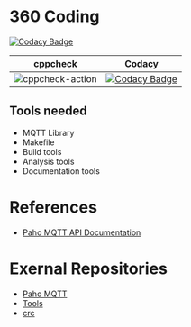 # 360 Coding

[![Codacy Badge](https://api.codacy.com/project/badge/Grade/3b20c7c3ec7f4734b42cc0d04dcf3fb2)](https://app.codacy.com/manual/360_Coders/linux?utm_source=github.com&utm_medium=referral&utm_content=360_coders/linux&utm_campaign=Badge_Grade_Dashboard)

|cppcheck|Codacy|
|:--:|:--:|
|![cppcheck-action](https://github.com/360_Coders/linux/workflows/cppcheck-action/badge.svg)|[![Codacy Badge](https://app.codacy.com/project/badge/Grade/3ac7e2a959a24fa4b5d1b9c1c886ff75)](https://www.codacy.com/manual/360_Coders/linux?utm_source=github.com&amp;utm_medium=referral&amp;utm_content=stepin654321/MiniProject_Template&amp;utm_campaign=Badge_Grade)|
## Tools needed
* MQTT Library
* Makefile
* Build tools
* Analysis tools
* Documentation tools

# References
* [Paho MQTT API Documentation](https://www.eclipse.org/paho/files/mqttdoc/MQTTClient/html/index.html)

# Exernal Repositories
* [Paho MQTT](https://github.com/eclipse/paho.mqtt.c)
* [Tools](https://github.com/stepin654321/MiniProject_Template)
* [crc](https://github.com/lammertb/libcrc)


